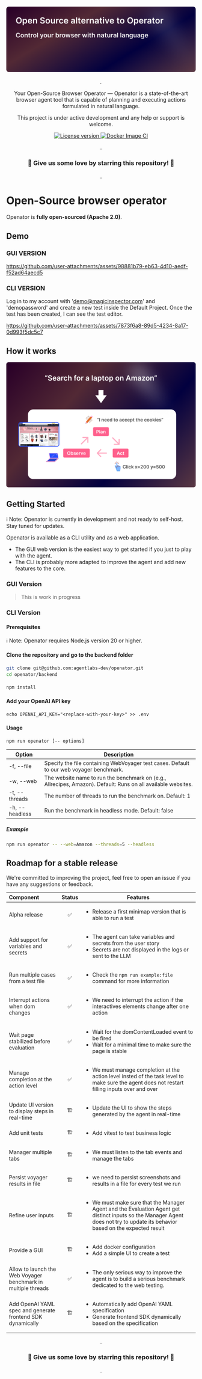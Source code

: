 <p align="center">
  <a href="https://github.com/agentlabs-dev/openator"><img src="./.readme/cover.png" alt="Magic Inspector"></a>
</p>

<p align="center">
    <em>.</em>
</p>

<p align=center>
Your Open-Source Browser Operator — Openator is a state-of-the-art browser agent tool that is capable of planning and executing actions formulated in natural language.
</p>

<p align="center">
This project is under active development and any help or support is welcome.
</p>

<p align="center">
<a href="" target="_blank">
    <img src="https://img.shields.io/badge/License-Apache 2.0-blue.svg" alt="License version">
</a>
<a href="" target="_blank">
    <img src="https://img.shields.io/badge/Status-Under Active Development-green.svg" alt="Docker Image CI">
</a>
</p>

<p align="center">
.
</p>

<h3 align="center">
🌟 Give us some love by starring this repository! 🌟  
</h3>

<p align="center">
.
</p>


# Open-Source browser operator

Openator is <b>fully open-sourced (Apache 2.0)</b>.


## Demo 

### GUI VERSION

https://github.com/user-attachments/assets/98881b79-eb63-4d10-aedf-f52ad64aecd5

### CLI VERSION

Log in to my account with 'demo@magicinspector.com' and 'demopassword' and create a new test inside the Default Project. Once the test has been created, I can see the test editor.

https://github.com/user-attachments/assets/7873f6a8-89d5-4234-8a17-0d993f5dc5c7

## How it works

<p align="center">
  <a href="https://magicinspector.com"><img src="./.readme/how-it-works.png" alt="agentlabs.dev"></a>
</p>

## Getting Started

ℹ️ Note: Openator is currently in development and not ready to self-host. Stay tuned for updates.

Openator is available as a CLI utility and as a web application.
- The GUI web version is the easiest way to get started if you just to play with the agent.
- The CLI is probably more adapted to improve the agent and add new features to the core.

### GUI Version


> This is work in progress


### CLI Version

#### Prerequisites

ℹ️ Note: Openator requires Node.js version 20 or higher.


#### Clone the repository and go to the backend folder

```bash
git clone git@github.com:agentlabs-dev/openator.git
cd openator/backend

npm install
```

#### Add your OpenAI API key

```
echo OPENAI_API_KEY="<replace-with-your-key>" >> .env
```

#### Usage

```bash
npm run openator [-- options]
```

| Option                | Description                                                                                       |
|-----------------------|---------------------------------------------------------------------------------------------------|
| -f, --file <FILE>     | Specify the file containing WebVoyager test cases. Default to our web voyager benchmark.                                                |
| -w, --web <WEBSITE>   | The website name to run the benchmark on (e.g., Allrecipes, Amazon). Default: Runs on all available websites. |
| -t, --threads <THREADS> | The number of threads to run the benchmark on. Default: 1                                      |
| -h, --headless        | Run the benchmark in headless mode. Default: false                                                |

##### Example

```bash
npm run openator -- --web=Amazon --threads=5 --headless
```

## Roadmap for a stable release

We're committed to improving the project, feel free to open an issue if you have any suggestions or feedback.

| Component                | Status | Features                                                                                                                                    |
|:-------------------------|:------:|---------------------------------------------------------------------------------------------------------------------------------------------|
| Alpha release       |  ✅️️   | <ul><li>Release a first minimap version that is able to run a test</li></ul>      
| Add support for variables and secrets       |  ✅️️    | <ul><li>The agent can take variables and secrets from the user story</li><li>Secrets are not displayed in the logs or sent to the LLM</li></ul> 
| Run multiple cases from a test file       |  ✅️️    | <ul><li>Check the `npm run example:file` command for more information</li></ul> 
| Interrupt actions when dom changes |  ✅️  | <ul><li>We need to interrupt the action if the interactives elements change after one action</li></ul>
| Wait page stabilized before evaluation |  ✅️   | <ul><li>Wait for the domContentLoaded event to be fired</li><li>Wait for a minimal time to make sure the page is stable</li></ul> 
| Manage completion at the action level  | ✅️   | <ul><li>We must manage completion at the action level insted of the task level to make sure the agent does not restart filling inputs over and over</li></ul>
| Update UI version to display steps in real-time | 🏗️   | <ul><li>Update the UI to show the steps generated by the agent in real-time</li></ul>
| Add unit tests  | 🏗️   | <ul><li>Add vitest to test business logic</li></ul>
| Manager multiple tabs  | 🏗️   | <ul><li>We must listen to the tab events and manage the tabs</li></ul> 
| Persist voyager results in file       |  🏗️   | <ul><li>we need to persist screenshots and results in a file for every test we run</li></ul>     
| Refine user inputs       |  🏗️   | <ul><li>We must make sure that the Manager Agent and the Evaluation Agent get distinct inputs so the Manager Agent does not try to update its behavior based on the expected result</li></ul>                                                             |
| Provide a GUI |    🏗️   | <ul><li>Add docker configuration</li><li>Add a simple UI to create a test</li></ul> |
| Allow to launch the Web Voyager benchmark in multiple threads      |  ✅️  | <ul><li>The only serious way to improve the agent is to build a serious benchmark dedicated to the web testing.</li></ul>     
| Add OpenAI YAML spec and generate frontend SDK dynamically | 🏗️   | <ul><li>Automatically add OpenAI YAML specification</li><li>Generate frontend SDK dynamically based on the specification</li></ul>





<p align="center">
.
</p>

<h3 align="center">
🌟 Give us some love by starring this repository! 🌟  
</h3>

<p align="center">
.
</p>



